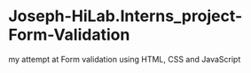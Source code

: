 # Joseph-HiLab.Interns_project-Form-Validation
my attempt at Form validation using HTML, CSS and JavaScript

